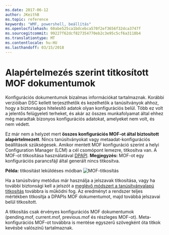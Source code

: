 ```yaml
---
ms.date: 2017-06-12
author: JKeithB
ms.topic: reference
keywords: "WMF, powershell, beállítás"
ms.openlocfilehash: 60abe525ca1bdcebca570f2ef3656f32dca3747f
ms.sourcegitcommit: 99227f62dcf827354770eb2c3e95c5cf6a3118b4
ms.translationtype: MT
ms.contentlocale: hu-HU
ms.lasthandoff: 03/15/2018
---
```

# <a name="mof-documents-are-encrypted-by-default"></a>Alapértelmezés szerint titkosított MOF dokumentumok

Konfigurációs dokumentumok bizalmas információkat tartalmaznak. Korábbi verzióiban DSC kellett terjeszthetők és kezelhetők a tanúsítványok ahhoz, hogy a biztonságos hitelesítő adatok olyan konfigurációs belül. Több ez volt a jelentős felügyeleti terheket, és akár az összes munkafolyamat által ehhez még maradtak bizonyos konfigurációs adatokat, amelyeket nem volt, és nem védett. 

Ez már nem a helyzet mert **összes konfigurációs MOF-ot által biztosított alapértelmezett**. Nincs tanúsítványokat vagy metaadat-konfigurációs beállítások szükségesek. Amikor mentett MOF konfiguráció szerint a helyi Configuration Manager (LCM) a cél csomópont lemezre, titkosítva van. A MOF-ot titkosítása használatával [DPAPI](https://msdn.microsoft.com/library/ms995355.aspx). **Megjegyzés:** MOF-ot egy konfigurációs parancsfájl által generált nincs titkosítva.

**Példa:** titkosítást leküldéses módban ![MOF-titkosítás](../images/MOF_Encryption.jpg)

Ha a tanúsítvány metódus már használja a jelszavak titkosítása, vagy ha további biztonsági kell a jelszót a [meglévő módszert a tanúsítványalapú titkosítás](https://msdn.microsoft.com/powershell/dsc/securemof) továbbra is működni fog. Az eredményt a rendszer teljes mértékben titkosítja a DPAPIs MOF dokumentumot, majd továbbá jelszavai belül titkosított.

A titkosítás csak érvényes konfigurációs MOF dokumentumok (pending.mof, current.mof, previous.mof és részleges MOF-ot). Meta-konfigurációs MOF-ot továbbra is mentése egyszerű szövegként óta titkok kevésbé valószínű tartalmaznak.


